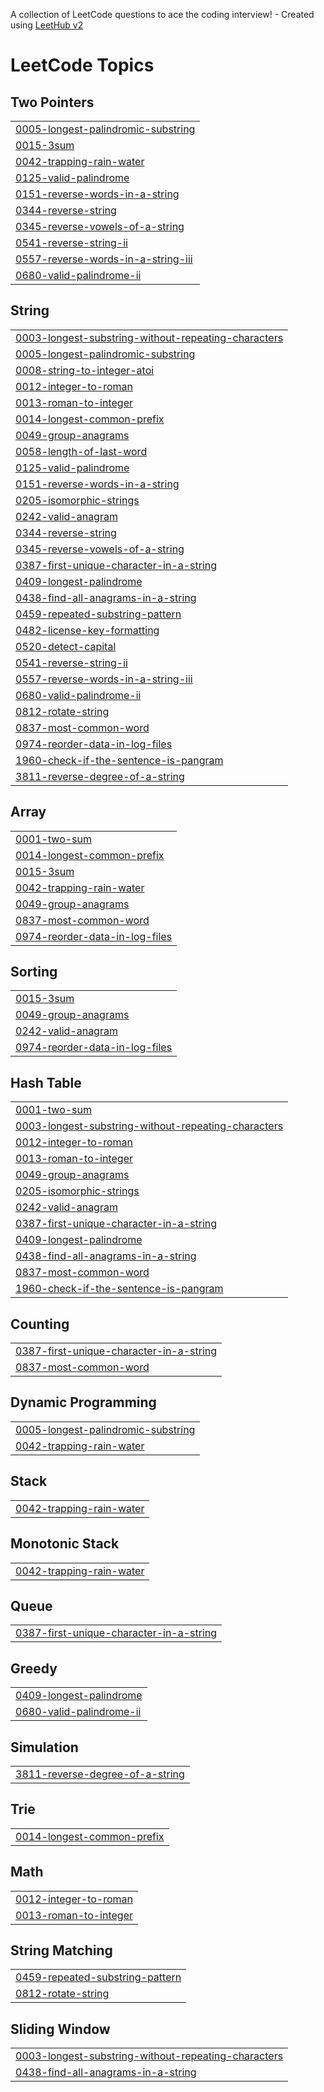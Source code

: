 A collection of LeetCode questions to ace the coding interview! - Created using [LeetHub v2](https://github.com/arunbhardwaj/LeetHub-2.0)
<!---LeetCode Topics Start-->
# LeetCode Topics
## Two Pointers
|  |
| ------- |
| [0005-longest-palindromic-substring](https://github.com/nmin11/LeetCode/tree/master/0005-longest-palindromic-substring) |
| [0015-3sum](https://github.com/nmin11/LeetCode/tree/master/0015-3sum) |
| [0042-trapping-rain-water](https://github.com/nmin11/LeetCode/tree/master/0042-trapping-rain-water) |
| [0125-valid-palindrome](https://github.com/nmin11/LeetCode/tree/master/0125-valid-palindrome) |
| [0151-reverse-words-in-a-string](https://github.com/nmin11/LeetCode/tree/master/0151-reverse-words-in-a-string) |
| [0344-reverse-string](https://github.com/nmin11/LeetCode/tree/master/0344-reverse-string) |
| [0345-reverse-vowels-of-a-string](https://github.com/nmin11/LeetCode/tree/master/0345-reverse-vowels-of-a-string) |
| [0541-reverse-string-ii](https://github.com/nmin11/LeetCode/tree/master/0541-reverse-string-ii) |
| [0557-reverse-words-in-a-string-iii](https://github.com/nmin11/LeetCode/tree/master/0557-reverse-words-in-a-string-iii) |
| [0680-valid-palindrome-ii](https://github.com/nmin11/LeetCode/tree/master/0680-valid-palindrome-ii) |
## String
|  |
| ------- |
| [0003-longest-substring-without-repeating-characters](https://github.com/nmin11/LeetCode/tree/master/0003-longest-substring-without-repeating-characters) |
| [0005-longest-palindromic-substring](https://github.com/nmin11/LeetCode/tree/master/0005-longest-palindromic-substring) |
| [0008-string-to-integer-atoi](https://github.com/nmin11/LeetCode/tree/master/0008-string-to-integer-atoi) |
| [0012-integer-to-roman](https://github.com/nmin11/LeetCode/tree/master/0012-integer-to-roman) |
| [0013-roman-to-integer](https://github.com/nmin11/LeetCode/tree/master/0013-roman-to-integer) |
| [0014-longest-common-prefix](https://github.com/nmin11/LeetCode/tree/master/0014-longest-common-prefix) |
| [0049-group-anagrams](https://github.com/nmin11/LeetCode/tree/master/0049-group-anagrams) |
| [0058-length-of-last-word](https://github.com/nmin11/LeetCode/tree/master/0058-length-of-last-word) |
| [0125-valid-palindrome](https://github.com/nmin11/LeetCode/tree/master/0125-valid-palindrome) |
| [0151-reverse-words-in-a-string](https://github.com/nmin11/LeetCode/tree/master/0151-reverse-words-in-a-string) |
| [0205-isomorphic-strings](https://github.com/nmin11/LeetCode/tree/master/0205-isomorphic-strings) |
| [0242-valid-anagram](https://github.com/nmin11/LeetCode/tree/master/0242-valid-anagram) |
| [0344-reverse-string](https://github.com/nmin11/LeetCode/tree/master/0344-reverse-string) |
| [0345-reverse-vowels-of-a-string](https://github.com/nmin11/LeetCode/tree/master/0345-reverse-vowels-of-a-string) |
| [0387-first-unique-character-in-a-string](https://github.com/nmin11/LeetCode/tree/master/0387-first-unique-character-in-a-string) |
| [0409-longest-palindrome](https://github.com/nmin11/LeetCode/tree/master/0409-longest-palindrome) |
| [0438-find-all-anagrams-in-a-string](https://github.com/nmin11/LeetCode/tree/master/0438-find-all-anagrams-in-a-string) |
| [0459-repeated-substring-pattern](https://github.com/nmin11/LeetCode/tree/master/0459-repeated-substring-pattern) |
| [0482-license-key-formatting](https://github.com/nmin11/LeetCode/tree/master/0482-license-key-formatting) |
| [0520-detect-capital](https://github.com/nmin11/LeetCode/tree/master/0520-detect-capital) |
| [0541-reverse-string-ii](https://github.com/nmin11/LeetCode/tree/master/0541-reverse-string-ii) |
| [0557-reverse-words-in-a-string-iii](https://github.com/nmin11/LeetCode/tree/master/0557-reverse-words-in-a-string-iii) |
| [0680-valid-palindrome-ii](https://github.com/nmin11/LeetCode/tree/master/0680-valid-palindrome-ii) |
| [0812-rotate-string](https://github.com/nmin11/LeetCode/tree/master/0812-rotate-string) |
| [0837-most-common-word](https://github.com/nmin11/LeetCode/tree/master/0837-most-common-word) |
| [0974-reorder-data-in-log-files](https://github.com/nmin11/LeetCode/tree/master/0974-reorder-data-in-log-files) |
| [1960-check-if-the-sentence-is-pangram](https://github.com/nmin11/LeetCode/tree/master/1960-check-if-the-sentence-is-pangram) |
| [3811-reverse-degree-of-a-string](https://github.com/nmin11/LeetCode/tree/master/3811-reverse-degree-of-a-string) |
## Array
|  |
| ------- |
| [0001-two-sum](https://github.com/nmin11/LeetCode/tree/master/0001-two-sum) |
| [0014-longest-common-prefix](https://github.com/nmin11/LeetCode/tree/master/0014-longest-common-prefix) |
| [0015-3sum](https://github.com/nmin11/LeetCode/tree/master/0015-3sum) |
| [0042-trapping-rain-water](https://github.com/nmin11/LeetCode/tree/master/0042-trapping-rain-water) |
| [0049-group-anagrams](https://github.com/nmin11/LeetCode/tree/master/0049-group-anagrams) |
| [0837-most-common-word](https://github.com/nmin11/LeetCode/tree/master/0837-most-common-word) |
| [0974-reorder-data-in-log-files](https://github.com/nmin11/LeetCode/tree/master/0974-reorder-data-in-log-files) |
## Sorting
|  |
| ------- |
| [0015-3sum](https://github.com/nmin11/LeetCode/tree/master/0015-3sum) |
| [0049-group-anagrams](https://github.com/nmin11/LeetCode/tree/master/0049-group-anagrams) |
| [0242-valid-anagram](https://github.com/nmin11/LeetCode/tree/master/0242-valid-anagram) |
| [0974-reorder-data-in-log-files](https://github.com/nmin11/LeetCode/tree/master/0974-reorder-data-in-log-files) |
## Hash Table
|  |
| ------- |
| [0001-two-sum](https://github.com/nmin11/LeetCode/tree/master/0001-two-sum) |
| [0003-longest-substring-without-repeating-characters](https://github.com/nmin11/LeetCode/tree/master/0003-longest-substring-without-repeating-characters) |
| [0012-integer-to-roman](https://github.com/nmin11/LeetCode/tree/master/0012-integer-to-roman) |
| [0013-roman-to-integer](https://github.com/nmin11/LeetCode/tree/master/0013-roman-to-integer) |
| [0049-group-anagrams](https://github.com/nmin11/LeetCode/tree/master/0049-group-anagrams) |
| [0205-isomorphic-strings](https://github.com/nmin11/LeetCode/tree/master/0205-isomorphic-strings) |
| [0242-valid-anagram](https://github.com/nmin11/LeetCode/tree/master/0242-valid-anagram) |
| [0387-first-unique-character-in-a-string](https://github.com/nmin11/LeetCode/tree/master/0387-first-unique-character-in-a-string) |
| [0409-longest-palindrome](https://github.com/nmin11/LeetCode/tree/master/0409-longest-palindrome) |
| [0438-find-all-anagrams-in-a-string](https://github.com/nmin11/LeetCode/tree/master/0438-find-all-anagrams-in-a-string) |
| [0837-most-common-word](https://github.com/nmin11/LeetCode/tree/master/0837-most-common-word) |
| [1960-check-if-the-sentence-is-pangram](https://github.com/nmin11/LeetCode/tree/master/1960-check-if-the-sentence-is-pangram) |
## Counting
|  |
| ------- |
| [0387-first-unique-character-in-a-string](https://github.com/nmin11/LeetCode/tree/master/0387-first-unique-character-in-a-string) |
| [0837-most-common-word](https://github.com/nmin11/LeetCode/tree/master/0837-most-common-word) |
## Dynamic Programming
|  |
| ------- |
| [0005-longest-palindromic-substring](https://github.com/nmin11/LeetCode/tree/master/0005-longest-palindromic-substring) |
| [0042-trapping-rain-water](https://github.com/nmin11/LeetCode/tree/master/0042-trapping-rain-water) |
## Stack
|  |
| ------- |
| [0042-trapping-rain-water](https://github.com/nmin11/LeetCode/tree/master/0042-trapping-rain-water) |
## Monotonic Stack
|  |
| ------- |
| [0042-trapping-rain-water](https://github.com/nmin11/LeetCode/tree/master/0042-trapping-rain-water) |
## Queue
|  |
| ------- |
| [0387-first-unique-character-in-a-string](https://github.com/nmin11/LeetCode/tree/master/0387-first-unique-character-in-a-string) |
## Greedy
|  |
| ------- |
| [0409-longest-palindrome](https://github.com/nmin11/LeetCode/tree/master/0409-longest-palindrome) |
| [0680-valid-palindrome-ii](https://github.com/nmin11/LeetCode/tree/master/0680-valid-palindrome-ii) |
## Simulation
|  |
| ------- |
| [3811-reverse-degree-of-a-string](https://github.com/nmin11/LeetCode/tree/master/3811-reverse-degree-of-a-string) |
## Trie
|  |
| ------- |
| [0014-longest-common-prefix](https://github.com/nmin11/LeetCode/tree/master/0014-longest-common-prefix) |
## Math
|  |
| ------- |
| [0012-integer-to-roman](https://github.com/nmin11/LeetCode/tree/master/0012-integer-to-roman) |
| [0013-roman-to-integer](https://github.com/nmin11/LeetCode/tree/master/0013-roman-to-integer) |
## String Matching
|  |
| ------- |
| [0459-repeated-substring-pattern](https://github.com/nmin11/LeetCode/tree/master/0459-repeated-substring-pattern) |
| [0812-rotate-string](https://github.com/nmin11/LeetCode/tree/master/0812-rotate-string) |
## Sliding Window
|  |
| ------- |
| [0003-longest-substring-without-repeating-characters](https://github.com/nmin11/LeetCode/tree/master/0003-longest-substring-without-repeating-characters) |
| [0438-find-all-anagrams-in-a-string](https://github.com/nmin11/LeetCode/tree/master/0438-find-all-anagrams-in-a-string) |
<!---LeetCode Topics End-->